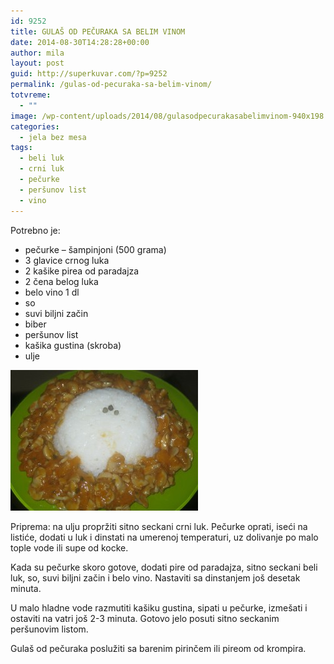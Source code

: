 ```yaml
---
id: 9252
title: GULAŠ OD PEČURAKA SA BELIM VINOM
date: 2014-08-30T14:28:28+00:00
author: mila
layout: post
guid: http://superkuvar.com/?p=9252
permalink: /gulas-od-pecuraka-sa-belim-vinom/
totvreme:
  - ""
image: /wp-content/uploads/2014/08/gulasodpecurakasabelimvinom-940x198.jpg
categories:
  - jela bez mesa
tags:
  - beli luk
  - crni luk
  - pečurke
  - peršunov list
  - vino
---
```

Potrebno je:

  * pečurke &#8211; šampinjoni (500 grama)
  * 3 glavice crnog luka
  * 2 kašike pirea od paradajza
  * 2 čena belog luka
  * belo vino 1 dl
  * so
  * suvi biljni začin
  * biber
  * peršunov list
  * kašika gustina (skroba)
  * ulje

[<img class="alignnone size-medium wp-image-9254" src="/wp-content/uploads/2014/08/gulasodpecurakasabelimvinom-300x225.jpg" alt="gulasodpecurakasabelimvinom" width="300" height="225" />](/wp-content/uploads/2014/08/gulasodpecurakasabelimvinom.jpg)

Priprema: na ulju propržiti sitno seckani crni luk. Pečurke oprati, iseći na listiće, dodati u luk i dinstati na umerenoj temperaturi, uz dolivanje po malo tople vode ili supe od kocke.

Kada su pečurke skoro gotove, dodati pire od paradajza, sitno seckani beli luk, so, suvi biljni začin i belo vino. Nastaviti sa dinstanjem još desetak minuta.

U malo hladne vode razmutiti kašiku gustina, sipati u pečurke, izmešati i ostaviti na vatri još 2-3 minuta. Gotovo jelo posuti sitno seckanim peršunovim listom.

Gulaš od pečuraka poslužiti sa barenim pirinčem ili pireom od krompira.